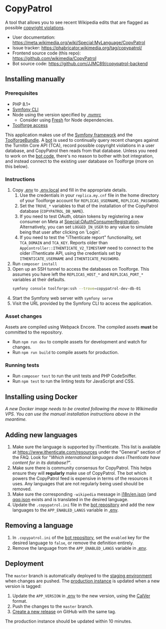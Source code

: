 CopyPatrol
==========

A tool that allows you to see recent Wikipedia edits that are flagged as possible
[copyright violations](https://en.wikipedia.org/wiki/Wikipedia:Copyright_violations).

* User documentation: https://meta.wikimedia.org/wiki/Special:MyLanguage/CopyPatrol
* Issue tracker: https://phabricator.wikimedia.org/tag/copypatrol/
* Frontend source code (this repo): https://github.com/wikimedia/CopyPatrol
* Bot source code: https://github.com/JJMC89/copypatrol-backend

## Installing manually

### Prerequisites

* PHP 8.1+
* [Symfony CLI](https://symfony.com/download#step-1-install-symfony-cli)
* Node using the version specified by [.nvmrc](.nvmrc)
  * Consider using [Fresh](https://www.mediawiki.org/wiki/Fresh) for Node dependencies.
* [Toolforge access](https://wikitech.wikimedia.org/wiki/Help:Toolforge/Quickstart)

This application makes use of the [Symfony framework](https://symfony.com/) and
the [ToolforgeBundle](https://github.com/wikimedia/ToolforgeBundle). A [bot](https://meta.wikimedia.org/wiki/User:CopyPatrolBot) is used
to continually query recent changes against the Turnitin Core API (TCA), record possible copyright
violations in a user database, and CopyPatrol then reads from that database. Unless you need to work
on the [bot code](https://github.com/JJMC89/copypatrol-backend), there's no reason to bother with bot
integration, and instead connect to the existing user database on Toolforge (more on this below).

### Instructions

1. Copy [.env](.env) to [.env.local](.env.local) and fill in the appropriate details.
    1. Use the credentials in your `replica.my.cnf` file in the home directory of your
       Toolforge account for `REPLICAS_USERNAME`, `REPLICAS_PASSWORD`.
    2. Set the `TROVE_*` variables to that of the installation of the CopyPatrol database
       (`COPYPATROL_DB_NAME`).
    3. If you need to test OAuth, obtain tokens by registering a new consumer on Meta at
       [Special:OAuthConsumerRegistration](https://meta.wikimedia.org/wiki/Special:OAuthConsumerRegistration).
       Alternatively, you can set `LOGGED_IN_USER` to any value to simulate being that user
       after clicking on 'Login'.
    4. If you need to test the "iThenticate report" functionality, set `TCA_DOMAIN` and `TCA_KEY`.
       Reports older than `AppController::ITHENTICATE_V2_TIMESTAMP` need to connect to the older
       iThenticate API, using the credentials set by `ITHENTICATE_USERNAME` and `ITHENTICATE_PASSWORD`.
2. Run `composer install`
3. Open up an SSH tunnel to access the databases on Toolforge. This assumes you have left
   the `REPLICAS_HOST_*` and `REPLICAS_PORT_*` variables at their defaults.
   ```bash
   symfony console toolforge:ssh --trove=copypatrol-dev-db-01
   ```
4. Start the Symfony web server with `symfony serve`
5. Visit the URL provided by the Symfony CLI to access the application.

### Asset changes

Assets are compiled using Webpack Encore. The compiled assets **must** be committed to the repository.

* Run `npm run dev` to compile assets for development and watch for changes.
* Run `npm run build` to compile assets for production.

### Running tests

* Run `composer test` to run the unit tests and PHP CodeSniffer.
* Run `npm test` to run the linting tests for JavaScript and CSS.

## Installing using Docker

_A new Docker image needs to be created following the move to Wikimedia VPS._
_You can use the manual installation instructions above in the meantime._

## Adding new languages

1. Make sure the language is supported by iThenticate. This list is available at https://www.ithenticate.com/resources
   under the "General" section of the FAQ. Look for "_Which international languages does iThenticate have content for in its database?_".
2. Make sure there is community consensus for CopyPatrol. This helps ensure they will **regularly** make use of CopyPatrol.
   The bot which powers the CopyPatrol feed is expensive in terms of the resources it uses.
   Any languages that are not regularly being used should be removed.
3. Make sure the corresponding `-wikipedia` message in [i18n/en.json](i18n/en.json) (and [qqq.json](i18n/qqq.json)
   exists and is translated in the desired language.
4. Update the `.copypatrol.ini` file in the [bot repository](https://github.com/JJMC89/copypatrol-backend)
   and add the new languages to the `APP_ENABLED_LANGS` variable in [.env](.env).

## Removing a language

1. In `.copypatrol.ini` of the [bot repository](https://github.com/JJMC89/copypatrol-backend), set the `enabled` key
   for the desired language to `false`, or remove the definition entirely.
2. Remove the language from the `APP_ENABLED_LANGS` variable in [.env](.env).

## Deployment

The `master` branch is automatically deployed to the [staging environment](https://copypatrol-test.wmcloud.org/)
when changes are pushed. The [production instance](https://copypatrol.wmcloud.org) is updated when a new
version is tagged:

1. Update the `APP_VERSION` in [.env](.env) to the new version, using the [CalVer](https://calver.org/) format.
2. Push the changes to the `master` branch.
3. [Create a new release](https://github.com/wikimedia/CopyPatrol/releases/new) on GitHub with the same tag.

The production instance should be updated within 10 minutes.
